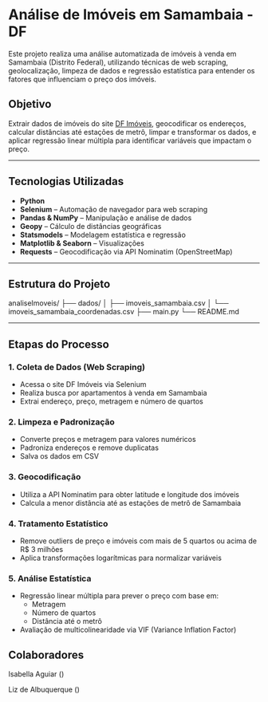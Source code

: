 # Análise de Imóveis em Samambaia - DF

Este projeto realiza uma análise automatizada de imóveis à venda em Samambaia (Distrito Federal), utilizando técnicas de web scraping, geolocalização, limpeza de dados e regressão estatística para entender os fatores que influenciam o preço dos imóveis.

## Objetivo

Extrair dados de imóveis do site [DF Imóveis](https://www.dfimoveis.com.br), geocodificar os endereços, calcular distâncias até estações de metrô, limpar e transformar os dados, e aplicar regressão linear múltipla para identificar variáveis que impactam o preço.

---

## Tecnologias Utilizadas

- **Python**
- **Selenium** – Automação de navegador para web scraping
- **Pandas & NumPy** – Manipulação e análise de dados
- **Geopy** – Cálculo de distâncias geográficas
- **Statsmodels** – Modelagem estatística e regressão
- **Matplotlib & Seaborn** – Visualizações
- **Requests** – Geocodificação via API Nominatim (OpenStreetMap)

---

## Estrutura do Projeto

analiseImoveis/
├── dados/
│   ├── imoveis_samambaia.csv
│   └── imoveis_samambaia_coordenadas.csv
├── main.py
└── README.md

---

## Etapas do Processo

### 1. Coleta de Dados (Web Scraping)
- Acessa o site DF Imóveis via Selenium  
- Realiza busca por apartamentos à venda em Samambaia  
- Extrai endereço, preço, metragem e número de quartos  

### 2. Limpeza e Padronização
- Converte preços e metragem para valores numéricos  
- Padroniza endereços e remove duplicatas  
- Salva os dados em CSV  

### 3. Geocodificação
- Utiliza a API Nominatim para obter latitude e longitude dos imóveis  
- Calcula a menor distância até as estações de metrô de Samambaia  

### 4. Tratamento Estatístico
- Remove outliers de preço e imóveis com mais de 5 quartos ou acima de R$ 3 milhões  
- Aplica transformações logarítmicas para normalizar variáveis  

### 5. Análise Estatística
- Regressão linear múltipla para prever o preço com base em:
  - Metragem  
  - Número de quartos  
  - Distância até o metrô  
- Avaliação de multicolinearidade via VIF (Variance Inflation Factor)

## Colaboradores
Isabella Aguiar   ()

Liz de Albuquerque ()
